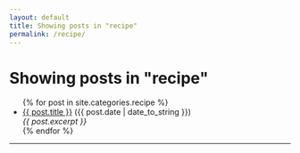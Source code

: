 ```yaml
---
layout: default
title: Showing posts in "recipe"
permalink: /recipe/
---
```


<h1>Showing posts in "recipe"</h1>

<ul>
  {% for post in site.categories.recipe %}
    <li><a href="/food{{ post.url }}">{{ post.title }}</a> ({{ post.date | date_to_string }})<br>
      <i>{{ post.excerpt }}</i>
    </li>
  {% endfor %}
</ul>
<hr>
